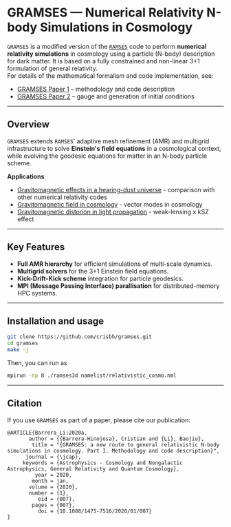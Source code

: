 # GRAMSES — Numerical Relativity N-body Simulations in Cosmology

`GRAMSES` is a modified version of the [`RAMSES`](https://github.com/ramses-organisation/ramses) code to perform **numerical relativity simulations** in cosmology using a particle (N-body) description for dark matter. 
It is based on a fully constrained and non-linear 3+1 formulation of general relativity.  
For details of the mathematical formalism and code implementation, see:  
- [GRAMSES Paper 1](http://arxiv.org/abs/1905.08890) – methodology and code description  
- [GRAMSES Paper 2](http://arxiv.org/abs/2001.07968) – gauge and generation of initial conditions


---

## Overview

`GRAMSES` extends `RAMSES`' adaptive mesh refinement (AMR) and multigrid infrastructure to solve **Einstein's field equations** in a cosmological context, while evolving the geodesic equations for matter in an N-body particle scheme.

**Applications**

- [Gravitomagnetic effects in a hearing-dust universe](https://arxiv.org/abs/2003.08014) - comparison with other numerical relativity codes
- [Gravitomagnetic field in cosmology](https://arxiv.org/abs/2010.08257) - vector modes in cosmology
- [Gravitomagnetic distorion in light propagation](https://arxiv.org/abs/2109.02632) - weak-lensing x kSZ effect

---

## Key Features

- **Full AMR hierarchy** for efficient simulations of multi-scale dynamics.
- **Multigrid solvers** for the 3+1 Einstein field equations.
- **Kick-Drift-Kick scheme** integration for particle geodesics.
- **MPI (Message Passing Interface) parallisation** for distributed-memory HPC systems.


---

## Installation and usage
```bash
git clone https://github.com/crisbh/gramses.git
cd gramses
make -j
```

Then, you can run as
```bash
mpirun -np 8 ./ramses3d namelist/relativistic_cosmo.nml
```


---

## Citation

If you use `GRAMSES` as part of a paper, please cite our publication:

```
@ARTICLE{Barrera_Li:2020a,
       author = {{Barrera-Hinojosa}, Cristian and {Li}, Baojiu},
        title = "{GRAMSES: a new route to general relativistic N-body simulations in cosmology. Part I. Methodology and code description}",
      journal = {\jcap},
     keywords = {Astrophysics - Cosmology and Nongalactic Astrophysics, General Relativity and Quantum Cosmology},
         year = 2020,
        month = jan,
       volume = {2020},
       number = {1},
          eid = {007},
        pages = {007},
          doi = {10.1088/1475-7516/2020/01/007}
}
```


